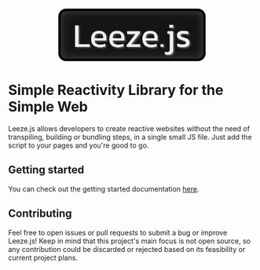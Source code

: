 <p align="center">
  <img width="300" alt="Leeze.js logo" src="assets/logos/leezejs_logo_medium.svg">
</p>

# Simple Reactivity Library for the Simple Web
Leeze.js allows developers to create reactive websites without the need of transpiling, building or bundling steps, in a single small JS file. Just add the script to your pages and you're good to go.

## Getting started
You can check out the getting started documentation [here](https://schiavoanto.github.io/leeze.js).

## Contributing
Feel free to open issues or pull requests to submit a bug or improve Leeze.js! Keep in mind that this project's main focus is not open source, so any contribution could be discarded or rejected based on its feasibility or current project plans.